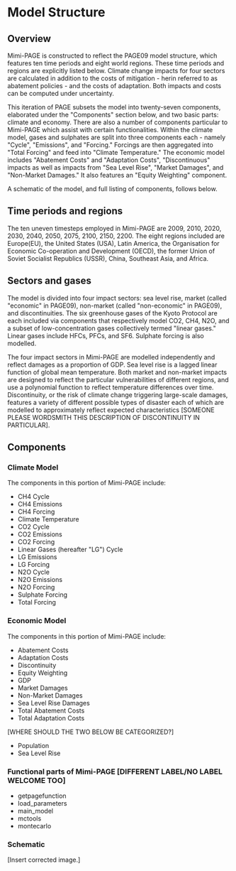 # Model Structure 

## Overview 

Mimi-PAGE is constructed to reflect the PAGE09 model structure, which features ten time periods and eight world regions. These time periods and regions are explicitly listed below. Climate change impacts for four sectors are calculated in addition to the costs of mitigation - herin referred to as abatement policies - and the costs of adaptation. Both impacts and costs can be computed under uncertainty. 

This iteration of PAGE subsets the model into twenty-seven components, elaborated under the "Components" section below, and two basic parts: climate and economy. There are also a number of components particular to Mimi-PAGE which assist with certain functionalities. Within the climate model, gases and sulphates are split into three components each - namely "Cycle", "Emissions", and "Forcing." Forcings are then aggregated into "Total Forcing" and feed into "Climate Temperature." The economic model includes "Abatement Costs" and "Adaptation Costs", "Discontinuous"  impacts as well as impacts from "Sea Level Rise", "Market Damages", and "Non-Market Damages." It also features an "Equity Weighting" component. 

A schematic of the model, and full listing of components, follows below. 

## Time periods and regions 

The ten uneven timesteps employed in Mimi-PAGE are 2009, 2010, 2020, 2030, 2040, 2050, 2075, 2100, 2150, 2200. The eight regions included are Europe(EU), the United States (USA), Latin America, the Organisation for Economic Co-operation and Development (OECD), the former Union of Soviet Socialist Republics (USSR), China, Southeast Asia, and Africa.

## Sectors and gases

The model is divided into four impact sectors: sea level rise, market (called "economic" in PAGE09), non-market (called "non-economic" in PAGE09), and discontinuities. The six greenhouse gases of the Kyoto Protocol are each included via components that respectively model CO2, CH4, N2O, and a subset of low-concentration gases collectively termed "linear gases." Linear gases include HFCs, PFCs, and SF6. Sulphate forcing is also modelled. 

The four impact sectors in Mimi-PAGE are modelled independently and reflect damages as a proportion of GDP. Sea level rise is a lagged linear function of global mean temperature. Both market and non-market impacts are designed to reflect the particular vulnerabilities of different regions, and use a polynomial function to reflect temperature differences over time. Discontinuity, or the risk of climate change triggering large-scale damages, features a variety of different possible types of disaster each of which are modelled to approximately reflect expected characteristics [SOMEONE PLEASE WORDSMITH THIS DESCRIPTION OF DISCONTINUITY IN PARTICULAR]. 

## Components 

### Climate Model 

The components in this portion of Mimi-PAGE include: 
- CH4 Cycle
- CH4 Emissions 
- CH4 Forcing 
- Climate Temperature
- CO2 Cycle
- CO2 Emissions
- CO2 Forcing 
- Linear Gases (hereafter "LG") Cycle
- LG Emissions
- LG Forcing
- N2O Cycle
- N2O Emissions 
- N2O Forcing
- Sulphate Forcing 
- Total Forcing 

### Economic Model 

The components in this portion of Mimi-PAGE include: 
- Abatement Costs
- Adaptation Costs
- Discontinuity 
- Equity Weighting
- GDP
- Market Damages
- Non-Market Damages
- Sea Level Rise Damages
- Total Abatement Costs
- Total Adaptation Costs 

[WHERE SHOULD THE TWO BELOW BE CATEGORIZED?]
- Population
- Sea Level Rise

### Functional parts of Mimi-PAGE [DIFFERENT LABEL/NO LABEL WELCOME TOO]
- getpagefunction
- load_parameters
- main_model
- mctools
- montecarlo

### Schematic 

[Insert corrected image.]
